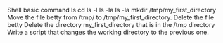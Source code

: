 Shell basic command
ls
cd
ls -l
ls -la
ls -la
mkdir /tmp/my_first_directory
Move the file betty from /tmp/ to /tmp/my_first_directory.
Delete the file betty
Delete the directory my_first_directory that is in the /tmp directory
Write a script that changes the working directory to the previous one.
